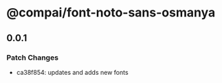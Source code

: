 # @compai/font-noto-sans-osmanya

## 0.0.1
### Patch Changes

- ca38f854: updates and adds new fonts
